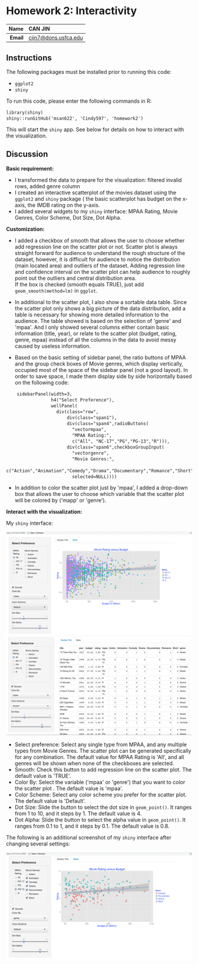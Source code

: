 Homework 2: Interactivity
==============================

| **Name**  | CAN JIN  |
|----------:|:-------------|
| **Email** | cjin7@dons.usfca.edu |

## Instructions ##

The following packages must be installed prior to running this code:

- `ggplot2`
- `shiny`

To run this code, please enter the following commands in R:

```
library(shiny)
shiny::runGitHub('msan622', 'Cindy597', 'homework2')
```

This will start the `shiny` app. See below for details on how to interact with the visualization.

## Discussion ##

**Basic requirement:**
   * I transformed the data to prepare for the visualization: filtered invalid rows, added genre column
   * I created an interactive scatterplot of the movies dataset using the `ggplot2` and `shiny` package (
      the basic scatterplot has budget on the x-axis, the IMDB rating on the y-axis.
   * I added several widgets to my `shiny` interface: MPAA Rating, Movie Genres, Color Scheme, Dot Size, Dot Alpha.




**Customization:**
* I added a checkbox of smooth that allows the user to choose whether add regression line on the scatter plot or not. Scatter plot 
is always straight forward for audience to understand the rough structure of the dataset, however, it is difficult for audience 
to notice the distribution (main located area) and outliers of the dataset. Adding regression line and confidence interval on 
the scatter plot can help audience to roughly point out the outliers and central distribution area.  
If the box is checked (smooth equals TRUE), just add `geom_smooth(method=lm)` in `ggplot`.


* In additional to the scatter plot, I also show a sortable data table. Since the scatter plot only shows a big picture of the data
distribution, add a table is necessary for showing more detailed information to the audience. The table showed is based on the 
selection of 'genre' and 'mpaa'. And I only showed several columns either contain basic information (title, year), or relate to the scatter 
plot (budget, rating, genre, mpaa) instead of all the columns in the data to avoid messy caused by useless information.

* Based on the basic setting of sidebar panel, the ratio buttons of MPAA and the group check boxes of Movie genres, which display vertically,
occupied most of the space of the sidebar panel (not a good layout). In order to save space, I made them display side by side horizontally based on the 
following code:
```
    sidebarPanel(width=3,
                 h4("Select Preference"),     
                 wellPanel(
                   div(class="row",
                       div(class="span1"),
                       div(class="span4",radioButtons(
                         "vectormpaa", 
                         "MPAA Rating:", 
                         c("All", "NC-17","PG","PG-13","R"))),
                       div(class="span6",checkboxGroupInput(
                         "vectorgenre",
                         "Movie Genres:",
                         c("Action","Animation","Comedy","Drama","Documentary","Romance","Short"),
                         selected=NULL))))  
```

* In addition to color the scatter plot just by 'mpaa', I added a drop-down box that allows the user to choose which variable that the scatter
 plot will be colored by ('mapp' or 'genre').






   


**Interact with the visualization:**


My `shiny` interface:

![IMAGE](plot1.png)
![IMAGE](plot3.png)


  * Select preference: Select any single type from MPAA, and any multiple types from Movie Genres. The scatter plot
  can be generated specifically for any combination. The default value for MPAA Rating is 'All', and all genres 
  will be shown when none of the checkboxes are selected.
  * Smooth: Check this button to add regression line on the scatter plot. The default value is 'TRUE'.
  * Color By: Select the variable ('mpaa' or 'genre') that you want to color the scatter plot . The default value is 'mpaa'.
  * Color Scheme: Select any color scheme you prefer for the scatter plot. The default value is 'Default'.
  * Dot Size: Slide the button to select the dot size in `geom_point()`. It ranges from 1 to 10, and it steps by 1. The default 
  value is 4.
  * Dot Alpha: Slide the button to select the alpha value in `geom_point()`. It ranges from 0.1 to 1, and it steps by 0.1. The default 
  value is 0.8.
  
The following is an additional screenshot of my `shiny` interface after changing several settings:
  
![IMAGE](plot2.png)
	









